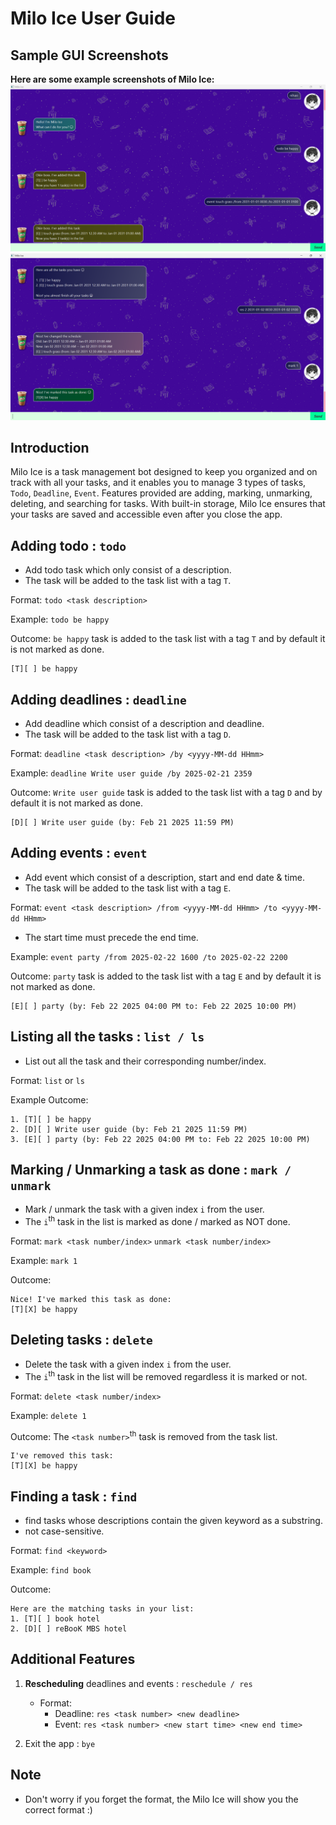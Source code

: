 # Milo Ice User Guide

## Sample GUI Screenshots
**Here are some example screenshots of Milo Ice:** <br>
<img src="Ui.png" alt="Milo Ice Screenshot 1" width="600"/> <br>
<img src="Ui2.png" alt="Milo Ice Screenshot 2" width="600"/>


## Introduction
Milo Ice is a task management bot designed to keep you organized and on track with all your tasks, and
it enables you to manage 3 types of tasks, `Todo`, `Deadline`, `Event`.
Features provided are adding, marking, unmarking, deleting, and searching for tasks.
With built-in storage, Milo Ice ensures that your tasks are saved and accessible even after you close the app.  

## Adding todo : `todo`

- Add todo task which only consist of a description.
- The task will be added to the task list with a tag `T`.

Format:
`todo <task description>`

Example:
`todo be happy`

Outcome:
`be happy` task is added to the task list with a tag `T`
and by default it is not marked as done.

```
[T][ ] be happy
```

## Adding deadlines : `deadline`

- Add deadline which consist of a description and deadline.
- The task will be added to the task list with a tag `D`.

Format:
`deadline <task description> /by <yyyy-MM-dd HHmm>`

Example:
`deadline Write user guide /by 2025-02-21 2359`

Outcome:
`Write user guide` task is added to the task list with a tag `D`
and by default it is not marked as done.

```
[D][ ] Write user guide (by: Feb 21 2025 11:59 PM)
```

## Adding events : `event`

- Add event which consist of a description, start and end date & time.
- The task will be added to the task list with a tag `E`.

Format:
`event <task description> /from <yyyy-MM-dd HHmm> /to <yyyy-MM-dd HHmm>`
- The start time must precede the end time.

Example:
`event party /from 2025-02-22 1600 /to 2025-02-22 2200`

Outcome:
`party` task is added to the task list with a tag `E`
and by default it is not marked as done.

```
[E][ ] party (by: Feb 22 2025 04:00 PM to: Feb 22 2025 10:00 PM)
```

## Listing all the tasks : `list / ls`

- List out all the task and their corresponding number/index.

Format: `list` or `ls`

Example Outcome:
```
1. [T][ ] be happy
2. [D][ ] Write user guide (by: Feb 21 2025 11:59 PM)
3. [E][ ] party (by: Feb 22 2025 04:00 PM to: Feb 22 2025 10:00 PM)
```

## Marking / Unmarking a task as done : `mark / unmark`

- Mark / unmark the task with a given index `i` from the user.
- The `i`<sup>th</sup> task in the list is marked as done / marked as NOT done.

Format:
`mark <task number/index>` `unmark <task number/index>`

Example:
`mark 1`

Outcome:
```
Nice! I've marked this task as done:
[T][X] be happy
```

## Deleting tasks : `delete`

- Delete the task with a given index `i` from the user.
- The `i`<sup>th</sup> task in the list will be removed regardless it is marked or not.

Format:
`delete <task number/index>`

Example:
`delete 1`

Outcome:
The `<task number>`<sup>th</sup> task is removed from the task list.

```
I've removed this task:
[T][X] be happy
```

## Finding a task : `find`

- find tasks whose descriptions contain the given keyword as a substring.
- not case-sensitive.

Format:
`find <keyword>`

Example:
`find book`

Outcome:
```
Here are the matching tasks in your list:
1. [T][ ] book hotel
2. [D][ ] reBooK MBS hotel
```

## Additional Features
1. **Rescheduling** deadlines and events : `reschedule / res`
   - Format: 
     - Deadline: `res <task number> <new deadline>`
     - Event: `res <task number> <new start time> <new end time>`

2. Exit the app : `bye`

## Note
- Don't worry if you forget the format, the Milo Ice will show you the correct format :)